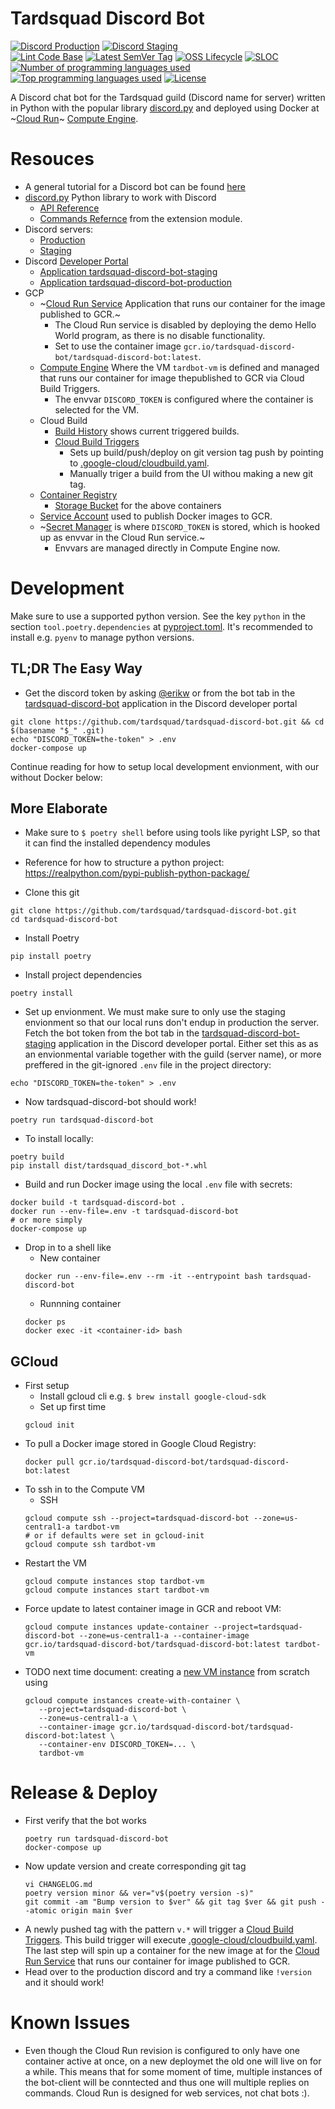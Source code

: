 # Tardsquad Discord Bot
[![Discord Production](https://img.shields.io/discord/296746259358679040?color=success&label=production&logo=discord)](https://discord.gg/WHg5X5CvfV)
[![Discord Staging](https://img.shields.io/discord/921089193466277918?color=success&label=staging&logo=discord)](https://discord.gg/UkXYGmVEJp)
<br>
[![Lint Code Base](https://github.com/Tardsquad/tardsquad-discord-bot/actions/workflows/linter.yml/badge.svg)](https://github.com/Tardsquad/tardsquad-discord-bot/actions/workflows/linter.yml)
[![Latest SemVer Tag](https://img.shields.io/github/v/tag/tardsquad/tardsquad-discord-bot?sort=semver&label=Latest%20Release&logo=linuxcontainers)](https://github.com/Tardsquad/tardsquad-discord-bot/tags)
[![OSS Lifecycle](https://img.shields.io/osslifecycle/tardsquad/tardsquad-discord-bot)](https://github.com/Netflix/osstracker)
[![SLOC](https://img.shields.io/tokei/lines/github/tardsquad/tardsquad-discord-bot?logo=codefactor&logoColor=lightgrey)](#)
[![Number of programming languages used](https://img.shields.io/github/languages/count/tardsquad/tardsquad-discord-bot)](#)
[![Top programming languages used](https://img.shields.io/github/languages/top/tardsquad/tardsquad-discord-bot)](#)
[![License](https://img.shields.io/github/license/tardsquad/tardsquad-discord-bot)](https://github.com/tardsquad/tardsquad-discord-bot/blob/master/LICENSE)


A Discord chat bot for the Tardsquad guild (Discord name for server) written in Python with the popular library [discord.py](https://github.com/Rapptz/discord.py) and deployed using Docker at ~[Cloud Run](https://cloud.google.com/run/)~ [Compute Engine](https://cloud.google.com/compute/).

# Resouces
* A general tutorial for a Discord bot can be found [here](https://realpython.com/how-to-make-a-discord-bot-python/)
* [discord.py](https://github.com/Rapptz/discord.py) Python library to work with Discord
  * [API Reference](https://discordpy.readthedocs.io/en/latest/api.html#discord.Intents)
  * [Commands Refernce](https://discordpy.readthedocs.io/en/stable/ext/commands/commands.html) from the extension module.
* Discord servers:
  * [Production](https://discord.gg/WHg5X5CvfV)
  * [Staging](https://discord.gg/UkXYGmVEJp)
* Discord [Developer Portal](https://discordapp.com/developers/applications)
  * [Application tardsquad-discord-bot-staging](https://discord.com/developers/applications/921085762190057532/information)
  * [Application tardsquad-discord-bot-production](https://discord.com/developers/applications/922195559618592799/information)
* GCP
  * ~[Cloud Run Service](https://console.cloud.google.com/run/detail/us-central1/tardsquad-discord-bot/metrics?project=tardsquad-discord-bot) Application that runs our container for the image published to GCR.~
     * The Cloud Run service is disabled by deploying the demo Hello World program, as there is no disable functionality.
  	 * Set to use the container image `gcr.io/tardsquad-discord-bot/tardsquad-discord-bot:latest`.
  * [Compute Engine](https://console.cloud.google.com/compute/instances?project=tardsquad-discord-bot) Where the VM `tardbot-vm` is defined and managed that runs our container for image thepublished to GCR via Cloud Build Triggers.
    * The envvar `DISCORD_TOKEN` is configured where the container is selected for the VM.
   * Cloud Build
     * [Build History](https://console.cloud.google.com/cloud-build/builds;region=global?project=tardsquad-discord-bot) shows current triggered builds.
     * [Cloud Build Triggers](https://console.cloud.google.com/cloud-build/triggers?project=tardsquad-discord-bot)
       * Sets up build/push/deploy on git version tag push by pointing to [.google-cloud/cloudbuild.yaml](.google-cloud/cloudbuild.yaml).
       * Manually triger a build from the UI withou making a new git tag.
  * [Container Registry](https://console.cloud.google.com/gcr/images/tardsquad-discord-bot?project=tardsquad-discord-bot)
    * [Storage Bucket](https://console.cloud.google.com/storage/browser?project=tardsquad-discord-bot&prefix=) for the above containers
  * [Service Account](https://console.cloud.google.com/iam-admin/serviceaccounts/details/100468477191441270091?project=tardsquad-discord-bot&supportedpurview=project) used to publish Docker images to GCR.
  * ~[Secret Manager](https://console.cloud.google.com/security/secret-manager/secret/) is where `DISCORD_TOKEN` is stored, which is hooked up as envvar in the Cloud Run service.~
    * Envvars are managed directly in Compute Engine now.



# Development
Make sure to use a supported python version. See the key `python` in the section `tool.poetry.dependencies` at [pyproject.toml](https://github.com/tardsquad/tardsquad-discord-bot/blob/master/pyproject.toml). It's recommended to install e.g. `pyenv` to manage python versions.

## TL;DR The Easy Way
* Get the discord token by asking [@erikw](https://github.com/erikw) or from the bot tab in the [tardsquad-discord-bot](https://discord.com/developers/applications/921085762190057532/bot) application in the Discord developer portal
```shell
git clone https://github.com/tardsquad/tardsquad-discord-bot.git && cd $(basename "$_" .git)
echo "DISCORD_TOKEN=the-token" > .env
docker-compose up
```

Continue reading for how to setup local development envionment, with our without Docker below:

## More Elaborate
* Make sure to `$ poetry shell` before using tools like pyright LSP, so that it can find the installed dependency modules
* Reference for how to structure a python project: https://realpython.com/pypi-publish-python-package/

* Clone this git
```shell
git clone https://github.com/tardsquad/tardsquad-discord-bot.git
cd tardsquad-discord-bot
```
* Install Poetry
```shell
pip install poetry
```
* Install project dependencies
```shell
poetry install
```

* Set up envionment. We must make sure to only use the staging envionment so that our local runs don't endup in production the server. Fetch the bot token from the bot tab in the [tardsquad-discord-bot-staging](https://discord.com/developers/applications/921085762190057532/bot) application in the Discord developer portal. Either set this as as an envionmental variable together with the guild (server name), or more preffered in the git-ignored `.env` file in the project directory:
```shell
echo "DISCORD_TOKEN=the-token" > .env
```

* Now tardsquad-discord-bot should work!
```shell
poetry run tardsquad-discord-bot
```

* To install locally:
```shell
poetry build
pip install dist/tardsquad_discord_bot-*.whl
```

* Build and run Docker image using the local `.env` file with secrets:
```shell
docker build -t tardsquad-discord-bot .
docker run --env-file=.env -t tardsquad-discord-bot
# or more simply
docker-compose up
```

* Drop in to a shell like
  * New container
  ```shell
  docker run --env-file=.env --rm -it --entrypoint bash tardsquad-discord-bot
  ```
  * Runnning container
  ```shell
  docker ps
  docker exec -it <container-id> bash
  ```


## GCloud
* First setup
  * Install gcloud cli e.g. `$ brew install google-cloud-sdk`
  * Set up first time
  ```shell
  gcloud init
   ```
* To pull a Docker image stored in Google Cloud Registry:
   ```shell
   docker pull gcr.io/tardsquad-discord-bot/tardsquad-discord-bot:latest
   ```
* To ssh in to the Compute VM
  * SSH
  ```shell
  gcloud compute ssh --project=tardsquad-discord-bot --zone=us-central1-a tardbot-vm
  # or if defaults were set in gcloud-init
  gcloud compute ssh tardbot-vm
   ```
* Restart the VM
  ```shell
  gcloud compute instances stop tardbot-vm
  gcloud compute instances start tardbot-vm
   ```
* Force update to latest container image in GCR and reboot VM:
  ```shell
  gcloud compute instances update-container --project=tardsquad-discord-bot --zone=us-central1-a --container-image gcr.io/tardsquad-discord-bot/tardsquad-discord-bot:latest tardbot-vm
   ```
* TODO next time document: creating a [new VM instance](https://cloud.google.com/compute/docs/containers/deploying-containers#managedinstancegroupcontainer) from scratch using
  ```shell
  gcloud compute instances create-with-container \
     --project=tardsquad-discord-bot \
     --zone=us-central1-a \
     --container-image gcr.io/tardsquad-discord-bot/tardsquad-discord-bot:latest \
     --container-env DISCORD_TOKEN=... \
     tardbot-vm
   ```



# Release & Deploy
* First verify that the bot works
  ```shell
  poetry run tardsquad-discord-bot
  docker-compose up
  ```
* Now update version and create corresponding git tag
  ```shell
  vi CHANGELOG.md
  poetry version minor && ver="v$(poetry version -s)"
  git commit -am "Bump version to $ver" && git tag $ver && git push --atomic origin main $ver
  ```
* A newly pushed tag with the pattern `v.*` will trigger a [Cloud Build Triggers](https://console.cloud.google.com/cloud-build/triggers?referrer=search&project=tardsquad-discord-bot). This build trigger will execute [.google-cloud/cloudbuild.yaml](.google-cloud/cloudbuild.yaml). The last step will spin up a container for the new image at for the [Cloud Run Service](https://console.cloud.google.com/run/detail/us-central1/tardsquad-discord-bot/metrics?project=tardsquad-discord-bot) that runs our container for image published to GCR.
* Head over to the production discord and try a command like `!version` and it should work!

# Known Issues
* Even though the Cloud Run revision is configured to only have one container active at once, on a new deploymet the old one will live on for a while. This means that for some moment of time, multiple instances of the bot-client will be conntected and thus one will multiple replies on commands. Cloud Run is designed for web services, not chat bots :).
